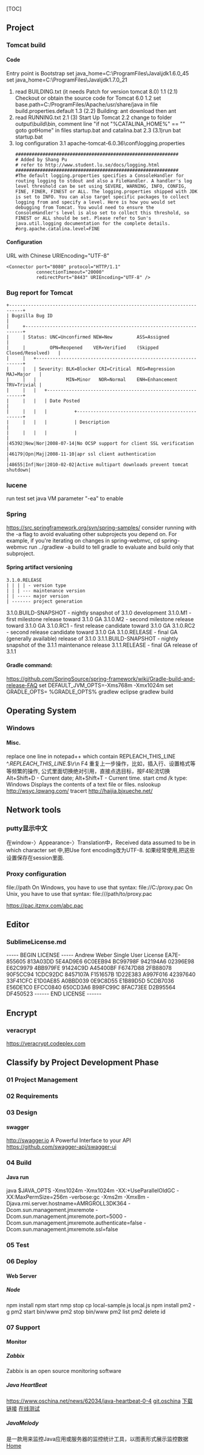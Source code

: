 
[TOC]

## Project
### Tomcat build
#### Code
Entry point is Bootstrap 
set java_home=C:\ProgramFiles\Java\jdk1.6.0_45
set java_home=C:\ProgramFiles\Java\jdk1.7.0_21
1. read BUILDING.txt (it needs Patch for version tomcat 8.0)
	1.1 (2.1) Checkout or obtain the source code for Tomcat 6.0
	1.2 set base.path=C:/ProgramFiles/Apache/usr/share/java in file build.properties.default
	1.3 (2.2) Building: ant download then ant
2. read RUNNING.txt
	2.1 (3) Start Up Tomcat
	2.2 change to folder output\build\bin, comment line
		"if not "%CATALINA_HOME%" == "" goto gotHome" in files startup.bat and catalina.bat
	2.3 (3.1)run bat startup.bat
3. log configuration
	3.1 apache-tomcat-6.0.36\conf\logging.properties
	```
	############################################################
	# Added by Shang Pu
	# refer to http://www.student.lu.se/docs/logging.html
	############################################################
	#The default logging.properties specifies a ConsoleHandler for routing logging to stdout and also a FileHandler. A handler's log level threshold can be set using SEVERE, WARNING, INFO, CONFIG, FINE, FINER, FINEST or ALL. The logging.properties shipped with JDK is set to INFO. You can also target specific packages to collect logging from and specify a level. Here is how you would set debugging from Tomcat. You would need to ensure the ConsoleHandler's level is also set to collect this threshold, so FINEST or ALL should be set. Please refer to Sun's java.util.logging documentation for the complete details. 
	#org.apache.catalina.level=FINE
	```

#### Configuration
URL with Chinese URIEncoding="UTF-8"
```
<Connector port="8080" protocol="HTTP/1.1" 
           connectionTimeout="20000" 
           redirectPort="8443" URIEncoding="UTF-8" />
```
### Bug report for Tomcat
```
+---------------------------------------------------------------------------+
| Bugzilla Bug ID                                                           |
|     +---------------------------------------------------------------------+
|     | Status: UNC=Unconfirmed NEW=New         ASS=Assigned                |
|     |         OPN=Reopened    VER=Verified    (Skipped Closed/Resolved)   |
|     |   +-----------------------------------------------------------------+
|     |   | Severity: BLK=Blocker CRI=Critical  REG=Regression  MAJ=Major   |
|     |   |           MIN=Minor   NOR=Normal    ENH=Enhancement TRV=Trivial |
|     |   |   +-------------------------------------------------------------+
|     |   |   | Date Posted                                                 |
|     |   |   |          +--------------------------------------------------+
|     |   |   |          | Description                                      |
|     |   |   |          |                                                  |
|45392|New|Nor|2008-07-14|No OCSP support for client SSL verification       |
|46179|Opn|Maj|2008-11-10|apr ssl client authentication                     |
|48655|Inf|Nor|2010-02-02|Active multipart downloads prevent tomcat shutdown|
```

### lucene
run test
set java VM parameter "-ea"	to enable 

### Spring
https://src.springframework.org/svn/spring-samples/
consider running with the -a flag to avoid evaluating other subprojects you depend on. 
For example, if you're iterating on changes in spring-webmvc,
cd spring-webmvc 
run ../gradlew -a build to tell gradle to evaluate and build only that subproject.

#### Spring artifact versioning
```
3.1.0.RELEASE
| | | | - version type
| | | --- maintenance version
| | ----- major version
| ------- project generation
```
3.1.0.BUILD-SNAPSHOT - nightly snapshot of 3.1.0 development
3.1.0.M1             - first milestone release toward 3.1.0 GA
3.1.0.M2             - second milestone release toward 3.1.0 GA
3.1.0.RC1            - first release candidate toward 3.1.0 GA
3.1.0.RC2            - second release candidate toward 3.1.0 GA
3.1.0.RELEASE        - final GA (generally available) release of 3.1.0
3.1.1.BUILD-SNAPSHOT - nightly snapshot of the 3.1.1 maintenance release
3.1.1.RELEASE        - final GA release of 3.1.1 

#### Gradle command:
https://github.com/SpringSource/spring-framework/wiki/Gradle-build-and-release-FAQ
set DEFAULT_JVM_OPTS=-Xms768m -Xmx1024m
set GRADLE_OPTS= %GRADLE_OPTS%
gradlew eclipse
gradlew build

## Operating System
### Windows
#### Misc.
replace one line in notepad++ which contain REPLEACH_THIS_LINE	^.*REPLEACH_THIS_LINE.*$\r\n
F4 重复上一步操作，比如，插入行、设置格式等等频繁的操作, 公式里面切换绝对引用，直接点选目标，按F4轮流切换
Alt+Shift+D    - Current date;
Alt+Shift+T    - Current time.
start cmd /k
type: Windows Displays the contents of a text file or files.
nslookup http://wsyc.lqwang.com/
tracert http://haijia.bjxueche.net/

## Network tools
### putty显示中文
在window-〉Appearance-〉Translation中，Received data assumed to be in which character set 中,把Use font encoding改为UTF-8.
如果经常使用,把这些设置保存在session里面.

### Proxy configuration
file://path
	On Windows, you have to use that syntax: file://C:/proxy.pac
	On Unix, you have to use that syntax: file:///path/to/proxy.pac

https://pac.itzmx.com/abc.pac

## Editor
### SublimeLicense.md
----- BEGIN LICENSE ----- Andrew Weber Single User License EA7E-855605 813A03DD 5E4AD9E6 6C0EEB94 BC99798F 942194A6 02396E98 E62C9979 4BB979FE 91424C9D A45400BF F6747D88 2FB88078 90F5CC94 1CDC92DC 8457107A F151657B 1D22E383 A997F016 42397640 33F41CFC E1D0AE85 A0BBD039 0E9C8D55 E1B89D5D 5CDB7036 E56DE1C0 EFCC0840 650CD3A6 B98FC99C 8FAC73EE D2B95564 DF450523 ------ END LICENSE ------

## Encrypt
### veracrypt
https://veracrypt.codeplex.com


## Classify by Project Development Phase
### 01 Project Management
### 02 Requirements
### 03 Design
#### swagger 
http://swagger.io
A Powerful Interface to your API 
https://github.com/swagger-api/swagger-ui

### 04 Build
#### Java run
java $JAVA_OPTS -Xms1024m -Xmx1024m -XX:+UseParallelOldGC -XX:MaxPermSize=256m -verbose:gc
-Xms2m -Xmx8m -Djava.rmi.server.hostname=AMRGROLL3DK364 -Dcom.sun.management.jmxremote -Dcom.sun.management.jmxremote.port=5000 -Dcom.sun.management.jmxremote.authenticate=false -Dcom.sun.management.jmxremote.ssl=false

### 05 Test
### 06 Deploy

#### Web Server
##### Node
npm install
npm start
nmp stop
cp local-sample.js local.js
npm install pm2 -g
pm2 start bin/www
pm2 stop bin/www
pm2 list 
pm2 delete id

### 07 Support
#### Monitor
##### Zabbix
Zabbix is an open source monitoring software 

##### Java HeartBeat
https://www.oschina.net/news/62034/java-heartbeat-0-4
[git.oschina](http://git.oschina.net/mkk/HeartBeat)
[下载链接](http://git.oschina.net/mkk/HeartBeat/raw/V-0.4/dist/HeartBeat-0.4.zip)
[在线测试](http://andaily.com/hb)

##### JavaMelody
是一款用来监控Java应用或服务器的监控统计工具，以图表形式展示监控数据
[Home](https://github.com/javamelody/javamelody/wiki)
